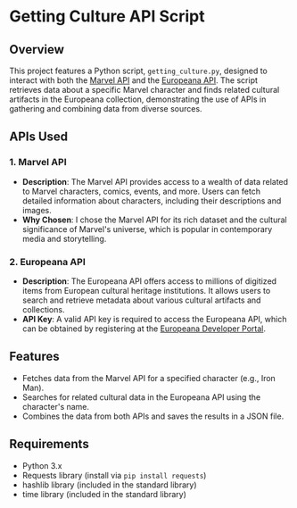 # Getting Culture API Script

## Overview

This project features a Python script, `getting_culture.py`, designed to interact with both the [Marvel API](https://developer.marvel.com/) and the [Europeana 
API](https://www.europeana.eu/en/developers). The script retrieves data about a specific Marvel character and finds related cultural artifacts in the Europeana 
collection, demonstrating the use of APIs in gathering and combining data from diverse sources.

## APIs Used

### 1. Marvel API
- **Description**: The Marvel API provides access to a wealth of data related to Marvel characters, comics, events, and more. Users can fetch detailed information 
about characters, including their descriptions and images.
- **Why Chosen**: I chose the Marvel API for its rich dataset and the cultural significance of Marvel's universe, which is popular in contemporary media and 
storytelling.

### 2. Europeana API
- **Description**: The Europeana API offers access to millions of digitized items from European cultural heritage institutions. It allows users to search and 
retrieve metadata about various cultural artifacts and collections.
- **API Key**: A valid API key is required to access the Europeana API, which can be obtained by registering at the [Europeana Developer 
Portal](https://www.europeana.eu/en/developers).

## Features

- Fetches data from the Marvel API for a specified character (e.g., Iron Man).
- Searches for related cultural data in the Europeana API using the character's name.
- Combines the data from both APIs and saves the results in a JSON file.

## Requirements

- Python 3.x
- Requests library (install via `pip install requests`)
- hashlib library (included in the standard library)
- time library (included in the standard library)

